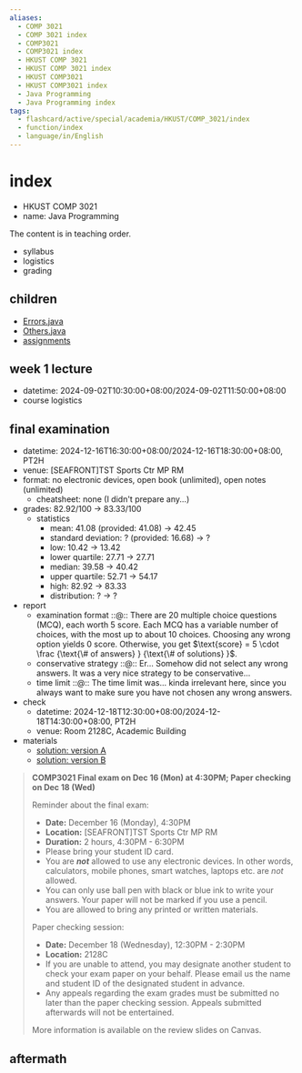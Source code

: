 ```yaml
---
aliases:
  - COMP 3021
  - COMP 3021 index
  - COMP3021
  - COMP3021 index
  - HKUST COMP 3021
  - HKUST COMP 3021 index
  - HKUST COMP3021
  - HKUST COMP3021 index
  - Java Programming
  - Java Programming index
tags:
  - flashcard/active/special/academia/HKUST/COMP_3021/index
  - function/index
  - language/in/English
---
```


# index

- HKUST COMP 3021
- name: Java Programming

The content is in teaching order.

- syllabus
- logistics
- grading

## children

- [Errors.java](Errors.java.md)
- [Others.java](Others.java.md)
- [assignments](assignments/)

## week 1 lecture

- datetime: 2024-09-02T10:30:00+08:00/2024-09-02T11:50:00+08:00
- course logistics

## final examination

- datetime: 2024-12-16T16:30:00+08:00/2024-12-16T18:30:00+08:00, PT2H
- venue: \[SEAFRONT\]TST Sports Ctr MP RM
- format: no electronic devices, open book (unlimited), open notes (unlimited)
  - cheatsheet: none (I didn't prepare any...)
- grades: 82.92/100 → 83.33/100
  - statistics
    - mean: 41.08 (provided: 41.08) → 42.45
    - standard deviation: ? (provided: 16.68) → ?
    - low: 10.42 → 13.42
    - lower quartile: 27.71 → 27.71
    - median: 39.58 → 40.42
    - upper quartile: 52.71 → 54.17
    - high: 82.92 → 83.33
    - distribution: ? → ?
- report
  - examination format ::@:: There are 20 multiple choice questions (MCQ), each worth 5 score. Each MCQ has a variable number of choices, with the most up to about 10 choices. Choosing any wrong option yields 0 score. Otherwise, you get $\text{score} = 5 \cdot \frac {\text{\# of answers} } {\text{\# of solutions} }$.
  - conservative strategy ::@:: Er... Somehow did not select any wrong answers. It was a very nice strategy to be conservative...
  - time limit ::@:: The time limit was... kinda irrelevant here, since you always want to make sure you have not chosen any wrong answers.
- check
  - datetime: 2024-12-18T12:30:00+08:00/2024-12-18T14:30:00+08:00, PT2H
  - venue: Room 2128C, Academic Building
- materials
  - [solution: version A](attachments/solutions-print-a.pdf)
  - [solution: version B](attachments/solutions-print-b.pdf)

> __COMP3021 Final exam on Dec 16 (Mon) at 4:30PM; Paper checking on Dec 18 (Wed)__
>
> Reminder about the final exam:
>
> - __Date:__ December 16 (Monday), 4:30PM
> - __Location:__ \[SEAFRONT\]TST Sports Ctr MP RM
> - __Duration:__ 2 hours, 4:30PM - 6:30PM
> - Please bring your student ID card.
> - You are ___not___ allowed to use any electronic devices. In other words, calculators, mobile phones, smart watches, laptops etc. are _not_ allowed.
> - You can only use ball pen with black or blue ink to write your answers. Your paper will not be marked if you use a pencil.
> - You are allowed to bring any printed or written materials.
>
> Paper checking session:
>
> - __Date:__ December 18 (Wednesday), 12:30PM - 2:30PM
> - __Location:__ 2128C
> - If you are unable to attend, you may designate another student to check your exam paper on your behalf. Please email us the name and student ID of the designated student in advance.
> - Any appeals regarding the exam grades must be submitted no later than the paper checking session. Appeals submitted afterwards will not be entertained.
>
> More information is available on the review slides on Canvas.

## aftermath
